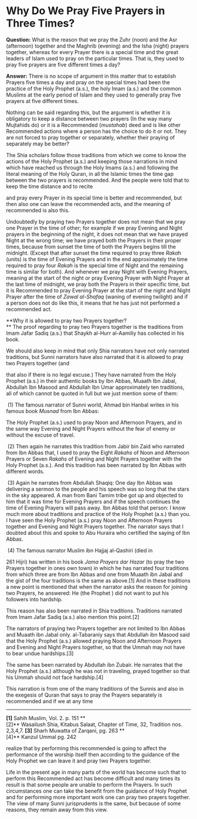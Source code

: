 Why Do We Pray Five Prayers in Three Times?
===========================================

**Question:** What is the reason that we pray the Zuhr (noon) and the
Asr (afternoon) together and the Maghrib (evening) and the Isha (night)
prayers together, whereas for every Prayer there is a special time and
the great leaders of Islam used to pray on the particular times. That
is, they used to pray five prayers are five different times a day?

**Answer:** There is no scope of argument in this matter that to
establish Prayers five times a day and pray on the special times had
been the practice of the Holy Prophet (a.s.), the holy Imam (a.s.) and
the common Muslims at the early period of Islam and they used to
generally pray five prayers at five different times.

Nothing can be said regarding this, but the argument is whether it is
obligatory to keep a distance between two prayers (In the way many
Mujtahids do) or it is a Recommended (*mustahab*) deed and is like other
Recommended actions where a person has the choice to do it or not. They
are not forced to pray together or separately, whether their praying of
separately may be better?

The Shia scholars follow those traditions from which we come to know the
actions of the Holy Prophet (a.s.) and keeping those narrations in mind
which have reached us through the Holy Imams (a.s.) and following the
literal meaning of the Holy Quran, in all the Islamic times the time gap
between the two prayers is recommended. And the people were told that to
keep the time distance and to recite

and pray every Prayer in its special time is better and recommended, but
then also one can leave the recommended acts, and the meaning of
recommended is also this.

Undoubtedly by praying two Prayers together does not mean that we pray
one Prayer in the time of other; for example if we pray Evening and
Night prayers in the beginning of the night, it does not mean that we
have prayed Night at the wrong time; we have prayed both the Prayers in
their proper times, because from sunset the time of both the Prayers
begins till the midnight. (Except that after sunset the time required to
pray three *Raka*h (units) is the time of Evening Prayers and in the end
approximately the time required to pray four *Rakah* is the special time
of Night and the remaining time is similar for both). And whenever we
pray Night with Evening Prayers, meaning at the start of the night or
pray Evening Prayer with Night Prayer at the last time of midnight, we
pray both the Prayers in their specific time, but it is Recommended to
pray Evening Prayer at the start of the night and Night Prayer after the
time of *Zawal al-Shafaq* (waning of evening twilight) and if a person
does not do like this, it means that he has just not performed a
recommended act.

**Why it is allowed to pray two Prayers together?  
** The proof regarding to pray two Prayers together is the traditions
from Imam Jafar Sadiq (a.s.) that Shaykh al-Hurr al-Aamiliy has
collected in his book.

We should also keep in mind that only Shia narrators have not only
narrated traditions, but Sunni narrators have also narrated that it is
allowed to pray two Prayers together (and

that also if there is no legal excuse.) They have narrated from the Holy
Prophet (a.s.) in their authentic books by Ibn Abbas, Muaath Ibn Jabal,
Abdullah Ibn Masood and Abdullah Ibn Umar approximately ten traditions,
all of which cannot be quoted in full but we just mention some of them:

 (1) The famous narrator of Sunni world, Ahmad bin Hanbal writes in his
famous book *Musnad* from Ibn Abbas:

The Holy Prophet (a.s.) used to pray Noon and Afternoon Prayers, and in
the same way Evening and Night Prayers without the fear of enemy or
without the excuse of travel.

 (2) Then again he narrates this tradition from Jabir bin Zaid who
narrated from Ibn Abbas that, I used to pray the Eight *Rakahs* of Noon
and Afternoon Prayers or Seven *Rakahs* of Evening and Night Prayers
together with the Holy Prophet (a.s.). And this tradition has been
narrated by Ibn Abbas with different words.

 (3) Again he narrates from Abdullah Shaqiq: One day Ibn Abbas was
delivering a sermon to the people and his speech was so long that the
stars in the sky appeared. A man from Bani Tamim tribe got up and
objected to him that it was time for Evening Prayers and if the speech
continues the time of Evening Prayers will pass away. Ibn Abbas told
that person: I know much more about traditions and practice of the Holy
Prophet (a.s.) than you. I have seen the Holy Prophet (a.s.) pray Noon
and Afternoon Prayers together and Evening and Night Prayers together.
The narrator says that I doubted about this and spoke to Abu Huraira who
certified the saying of Ibn Abbas.

 (4) The famous narrator Muslim ibn Hajjaj al-Qashiri (died in

261 Hijri) has written in his book *Jama Prayers dar Hazar* (to pray the
two Prayers together in ones own town) in which he has narrated four
traditions from which three are from Ibn Abbas and one from Muaath ibn
Jabal and the gist of the four traditions is the same as above.[1] And
in these traditions a new point is mentioned that when the narrator asks
the reason for joining two Prayers, he answered: He (the Prophet ) did
not want to put his followers into hardship.

This reason has also been narrated in Shia traditions. Traditions
narrated from Imam Jafar Sadiq (a.s.) also mention this point.[2]

The narrators of praying two Prayers together are not limited to Ibn
Abbas and Muaath ibn Jabal only. al-Tabaraniy says that Abdullah ibn
Masood said that the Holy Prophet (a.s.) allowed praying Noon and
Afternoon Prayers and Evening and Night Prayers together, so that the
Ummah may not have to bear undue hardships.[3]

The same has been narrated by Abdullah ibn Zubair. He narrates that the
Holy Prophet (a.s.) although he was not in traveling, prayed together so
that his Ummah should not face hardship.[4]

This narration is from one of the many traditions of the Sunnis and also
in the exegesis of Quran that says to pray the Prayers separately is
recommended and if we at any time

------------------------------------------------------------------------

**[1]** Sahih Muslim, Vol. 2. p. 151 **  
 [2]** Wasailush Shia, Kitabus Salaat, Chapter of Time, 32, Tradition
nos. 2,3,4,7. **[3]** Sharh Muwatta of Zarqani, pg. 263 **  
 [4]** Kanzul Ummal pg. 242

realize that by performing this recommended is going to affect the
performance of the worship itself then according to the guidance of the
Holy Prophet we can leave it and pray two Prayers together.

Life in the present age in many parts of the world has become such that
to perform this Recommended act has become difficult and many times its
result is that some people are unable to perform the Prayers. In such
circumstances one can take the benefit from the guidance of Holy Prophet
and for performing more important work one can pray two prayers
together. The view of many Sunni jurisprudents is the same, but because
of some reasons, they remain away from this view.
